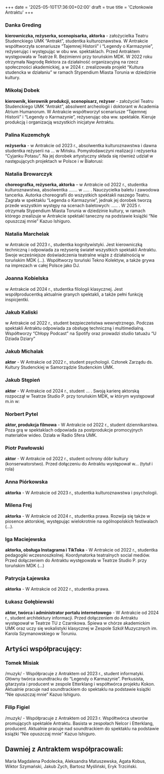 +++
date = '2025-05-10T17:36:00+02:00'
draft = true
title = 'Członkowie Antraktu'
+++
### Danka Greding
**kierowniczka, reżyserka, scenopisarka, aktorka** - założycielka Teatru Studenckiego UMK “Antrakt”, studentka kulturoznawstwa. W Antrakcie współtworzyła scenariusze “Tajemnej Historii” i “Legendy o Karmazynie”, reżyserując i występując w obu ww. spektaklach. Przed Antraktem występowała w Teatrze R. Bezimienni przy toruńskim MDK. W 2022 roku otrzymała Nagrodę Rektora za działalność organizacyjną na rzecz społeczności akademickiej, a w 2024 r. zrealizowała projekt “Kultura studencka w działaniu” w ramach Stypendium Miasta Torunia w dziedzinie kultury.  

### Mikołaj Dobek
**kierownik, kierownik produkcji, scenopisarz, reżyser** - założyciel Teatru Studenckiego UMK “Antrakt”, absolwent archeologii i doktorant w Academia Atrium Humanorum. W Antrakcie współtworzył scenariusze “Tajemnej Historii” i “Legendy o Karmazynie”, reżyserując oba ww. spektakle. Kieruje produkcją i organizacją wszystkich inicjatyw Antraktu.  

### Palina Kuzemchyk
**reżyserka** - w Antrakcie od 2023 r., absolwentka kulturoznawstwa i dawna studentka reżyserii na ... w Mińsku. Pomysłodawczyni realizacji i reżyserka “Cyjanku Potasu”. Na jej dorobek artystyczny składa się również udział w następujących projektach w Polsce i w Białorusi: 

### Natalia Browarczyk
**choreografka, reżyserka, aktorka** – w Antrakcie od 2022 r., studentka kulturoznawstwa, absolwentka ....... w ..... . Nauczycielka baletu i zawodowa tancerka. Autorka choreografii do wszystkich spektakli naszego Teatru. Zagrała w spektaklu “Legenda o Karmazynie”, jednak jej dorobek tworzą przede wszystkim występy na scenach baletowych: ..... . 
W 2025 r. otrzymała Stypendium Miasta Torunia w dziedzinie kultury, w ramach którego zrealizuje w Antrakcie spektakl taneczny na podstawie książki “Nie opuszczaj mnie” Kazuo Ishiguro. 

### Natalia Marchelak
w Antrakcie od 2023 r., studentka kognitywistyki. Jest kierowniczką techniczną i odpowiada za reżyserię świateł wszystkich spektakli Antraktu. Swoje wcześniejsze doświadczenia teatralne wiąże z działalnością w toruńskim MDK (...). Współtworzy toruński Tekno Kolektyw, a także grywa na imprezach w całej Polsce jako DJ. 

### Joanna Kobielska
w Antrakcie od 2024 r., studentka filologii klasycznej. Jest współproducentką aktualnie granych spektakli, a także pełni funkcję inspicjentki. 

### Jakub Kaliski
w Antrakcie od 2022 r., student bezpieczeństwa wewnętrznego. Podczas spektakli Antraktu odpowiada za obsługę techniczną i multimedialną. Współtworzy “Chłopy Podcast” na Spotify oraz prowadzi studio tatuażu “U Dziada Dziary” 

### Jakub Michalak
**aktor** - W Antrakcie od 2022 r., student psychologii. Członek Zarządu ds. Kultury Studenckiej w Samorządzie Studenckim UMK.

### Jakub Stępień
**aktor** - W Antrakcie od 2024 r., student ... . Swoją karierę aktorską rozpoczął w Teatrze Studio P. przy toruńskim MDK, w którym występował m.in w: 

### Norbert Pytel
**aktor, produkcja filmowa** - W Antrakcie od 2022 r., student dziennikarstwa. Poza grą w spektaklach odpowiada za postprodukcje promocyjnych materiałów wideo. Działa w Radio Sfera UMK. 

### Piotr Pawłowski
**aktor** - W Antrakcie od 2022 r., student ochrony dóbr kultury (konserwatorstwo). Przed dołączeniu do Antraktu występował w... (tytuł i rola) 

### Anna Piórkowska
**aktorka** - W Antrakcie od 2023 r., studentka kulturoznawstwa i psychologii. 

### Milena Frej
**aktorka** - W Antrakcie od 2024 r., studentka prawa. Rozwija się także w piosence aktorskiej, występując wielokrotnie na ogólnopolskich festiwalach (...). 

### Iga Maciejewska
**aktorka, obsługa Instagrama i TikToka** - W Antrakcie od 2022 r., studentka pedagogiki wczesnoszkolnej. Koordynatorka teatralnych social mediów. Przed dołączeniem do Antraktu występowała w Teatrze Studio P. przy toruńskim MDK (...) 

### Patrycja Łajewska
**aktorka** - W Antrakcie od 2022 r., studentka prawa.  

### Łukasz Gołębiewski
**aktor, twórca i administrator portalu internetowego** - W Antrakcie od 2024 r., student architektury informacji. Przed dołączeniem do Antraktu występował w Teatrze TU z Czarnkowa. Śpiewa w chórze akademickim UMK oraz uczy się wokalistyki klasycznej w Zespole Szkół Muzycznych im. Karola Szymanowskiego w Toruniu.
 

## Artyści współpracujący: 

### Tomek Misiak
/muzyk/ - Współpracuje z Antraktem od 2023 r., student informatyki. Główny twórca soundtracku do “Legendy o Karmazynie”. Perkusista, gitarzysta i producent w zespole Etterklang i współtwórca projektu Kokon. Aktualnie pracuje nad soundtrackiem do spektaklu na podstawie książki “Nie opuszczaj mnie” Kazuo Ishiguro.

### Filip Figiel
/muzyk/ - Współpracuje z Antraktem od 2023 r. Współtwórca utworów promujących spektakle Antraktu. Basista w zespołach Nelcor i Etterklang, producent. Aktualnie pracuje nad soundtrackiem do spektaklu na podstawie książki “Nie opuszczaj mnie” Kazuo Ishiguro. 

## Dawniej z Antraktem współpracowali: 
Maria Magdalena Podolecka, Aleksandra Matuszewska, Agata Kobus, Wiktor Szymański, Jakub Zych, Bartosz Myśliński, Eryk Trzciński. 